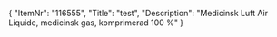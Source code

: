 {
  "ItemNr": "116555",
  "Title": "test",
  "Description": "Medicinsk Luft Air Liquide, medicinsk gas, komprimerad 100 %"
}